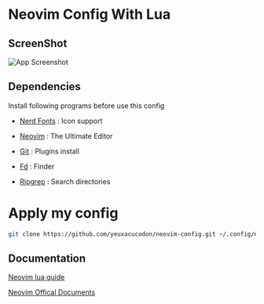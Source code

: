 # Neovim Config With Lua

## ScreenShot

![App Screenshot](https://imgur.com/jEt4gkN.png)

## Dependencies

Install following programs before use this config

- [Nerd Fonts](https://github.com/ryanoasis/nerd-fonts) : Icon support

- [Neovim](https://github.com/neovim/neovim/wiki/Installing-Neovim) : The Ultimate Editor

- [Git](https://git-scm.com/) : Plugins install

- [Fd](https://github.com/sharkdp/fd) : Finder

- [Ripgrep](https://github.com/BurntSushi/ripgrep) : Search directories

# Apply my config
```bash
git clone https://github.com/yeuxacucodon/neovim-config.git ~/.config/nvim
```
## Documentation

[Neovim lua guide](https://github.com/nanotee/nvim-lua-guide)

[Neovim Offical Documents](https://neovim.io/doc/user/lua.html)
